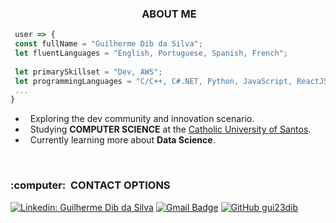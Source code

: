 <h3 align="center"> &nbsp;ABOUT ME </h3>

```JavaScript
 user => {
 const fullName = "Guilherme Dib da Silva";
 let fluentLanguages = "English, Portuguese, Spanish, French";
 
 let primarySkillset = "Dev, AWS";
 let programmingLanguages = "C/C++, C#.NET, Python, JavaScript, ReactJS, Dart/Flutter";
 ...
}
```
- &nbsp; Exploring the dev community and innovation scenario.
- &nbsp; Studying **COMPUTER SCIENCE** at the <a href="https://www.unisantos.br">Catholic University of Santos</a>.
- &nbsp; Currently learning more about **Data Science**.

<br/>

<h3> :computer: &nbsp;CONTACT OPTIONS </h3>

[![Linkedin: Guilherme Dib da Silva](https://img.shields.io/badge/-GuiDib-blue?style=flat-square&logo=Linkedin&logoColor=white&link=https://www.linkedin.com/in/guilherme-dib-da-silva-50288523b/)](https://www.linkedin.com/in/guilherme-dib-da-silva-50288523b/)
[![Gmail Badge](https://img.shields.io/badge/-gui23dib@gmail.com-006bed?style=flat-square&logo=Gmail&logoColor=white&link=mailto:gui23dib@gmail.com)](mailto:gui23dib@gmail.com)
[![GitHub gui23dib]( https://img.shields.io/github/followers/gui23dib?label=follow&style=social)](https://github.com/gui23dib)
